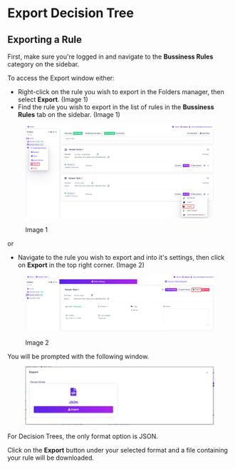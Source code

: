 # Export Decision Tree

## Exporting a Rule

First, make sure you're logged in and navigate to the **Bussiness Rules** category on the sidebar.

To access the Export window either:

* Right-click on the rule you wish to export in the Folders manager, then select **Export**. (Image 1)
* Find the rule you wish to export in the list of rules in the **Bussiness Rules** tab on the sidebar. (Image 1)

<figure><img src="../../.gitbook/assets/image (153).png" alt=""><figcaption><p>Image 1</p></figcaption></figure>

or

* Navigate to the rule you wish to export and into it's settings, then click on **Export** in the top right corner. (Image 2)&#x20;

<figure><img src="../../.gitbook/assets/image (46) (1).png" alt=""><figcaption><p>Image 2</p></figcaption></figure>

You will be prompted with the following window.

<figure><img src="../../.gitbook/assets/image (216).png" alt=""><figcaption></figcaption></figure>

For Decision Trees, the only format option is JSON.

Click on the **Export** button under your selected format and a file containing your rule will be downloaded.
